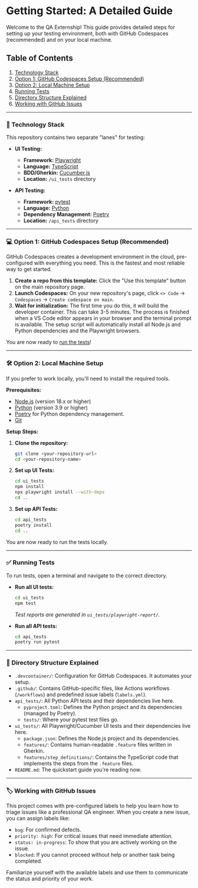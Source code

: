 # Getting Started: A Detailed Guide

Welcome to the QA Externship! This guide provides detailed steps for setting up your testing environment, both with GitHub Codespaces (recommended) and on your local machine.

## Table of Contents

1.  [Technology Stack](#-technology-stack)
2.  [Option 1: GitHub Codespaces Setup (Recommended)](#-option-1-github-codespaces-setup-recommended)
3.  [Option 2: Local Machine Setup](#-option-2-local-machine-setup)
4.  [Running Tests](#-running-tests)
5.  [Directory Structure Explained](#-directory-structure-explained)
6.  [Working with GitHub Issues](#-working-with-github-issues)

---

### 🚀 Technology Stack

This repository contains two separate "lanes" for testing:

* **UI Testing:**
    * **Framework:** [Playwright](https://playwright.dev/)
    * **Language:** [TypeScript](https://www.typescriptlang.org/)
    * **BDD/Gherkin:** [Cucumber.js](https://cucumber.io/)
    * **Location:** `/ui_tests` directory

* **API Testing:**
    * **Framework:** [pytest](https://docs.pytest.org/)
    * **Language:** [Python](https://www.python.org/)
    * **Dependency Management:** [Poetry](https://python-poetry.org/)
    * **Location:** `/api_tests` directory

---

### 💻 Option 1: GitHub Codespaces Setup (Recommended)

GitHub Codespaces creates a development environment in the cloud, pre-configured with everything you need. This is the fastest and most reliable way to get started.

1.  **Create a repo from this template:** Click the "Use this template" button on the main repository page.
2.  **Launch Codespaces:** On your new repository's page, click `<> Code` -> `Codespaces` -> `Create codespace on main`.
3.  **Wait for initialization:** The first time you do this, it will build the developer container. This can take 3-5 minutes. The process is finished when a VS Code editor appears in your browser and the terminal prompt is available. The setup script will automatically install all Node.js and Python dependencies and the Playwright browsers.

You are now ready to [run the tests](#-running-tests)!

---

### 🛠️ Option 2: Local Machine Setup

If you prefer to work locally, you'll need to install the required tools.

**Prerequisites:**

* [Node.js](https://nodejs.org/) (version 18.x or higher)
* [Python](https://www.python.org/downloads/) (version 3.9 or higher)
* [Poetry](https://python-poetry.org/docs/#installation) for Python dependency management.
* [Git](https://git-scm.com/downloads/)

**Setup Steps:**

1.  **Clone the repository:**
    ```bash
    git clone <your-repository-url>
    cd <your-repository-name>
    ```

2.  **Set up UI Tests:**
    ```bash
    cd ui_tests
    npm install
    npx playwright install --with-deps
    cd ..
    ```

3.  **Set up API Tests:**
    ```bash
    cd api_tests
    poetry install
    cd ..
    ```

You are now ready to run the tests locally.

---

### ✅ Running Tests

To run tests, open a terminal and navigate to the correct directory.

* **Run all UI tests:**
    ```bash
    cd ui_tests
    npm test
    ```
    *Test reports are generated in `ui_tests/playwright-report/`.*

* **Run all API tests:**
    ```bash
    cd api_tests
    poetry run pytest
    ```

---

### 📂 Directory Structure Explained

* `.devcontainer/`: Configuration for GitHub Codespaces. It automates your setup.
* `.github/`: Contains GitHub-specific files, like Actions workflows (`/workflows`) and predefined issue labels (`labels.yml`).
* `api_tests/`: All Python API tests and their dependencies live here.
    * `pyproject.toml`: Defines the Python project and its dependencies (managed by Poetry).
    * `tests/`: Where your pytest test files go.
* `ui_tests/`: All Playwright/Cucumber UI tests and their dependencies live here.
    * `package.json`: Defines the Node.js project and its dependencies.
    * `features/`: Contains human-readable `.feature` files written in Gherkin.
    * `features/step_definitions/`: Contains the TypeScript code that implements the steps from the `.feature` files.
* `README.md`: The quickstart guide you're reading now.

---

### 🏷️ Working with GitHub Issues

This project comes with pre-configured labels to help you learn how to triage issues like a professional QA engineer. When you create a new issue, you can assign labels like:

* `bug`: For confirmed defects.
* `priority: high`: For critical issues that need immediate attention.
* `status: in-progress`: To show that you are actively working on the issue.
* `blocked`: If you cannot proceed without help or another task being completed.

Familiarize yourself with the available labels and use them to communicate the status and priority of your work.
